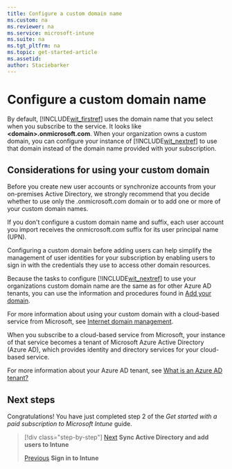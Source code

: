 ```yaml
---
title: Configure a custom domain name
ms.custom: na
ms.reviewer: na
ms.service: microsoft-intune
ms.suite: na
ms.tgt_pltfrm: na
ms.topic: get-started-article
ms.assetid:
author: Staciebarker
---
```


# Configure a custom domain name

By default, [!INCLUDE[wit_firstref](../includes/wit_firstref_md.md)] uses the domain name that you select when you subscribe to the service. It looks like **&lt;domain&gt;.onmicrosoft.com**. When your organization owns a custom domain, you can configure your instance of [!INCLUDE[wit_nextref](../includes/wit_nextref_md.md)] to use that domain instead of the domain name provided with your subscription.

## Considerations for using your custom domain
Before you create new user accounts or synchronize accounts from your on-premises Active Directory, we strongly recommend that you decide whether to use only the .onmicrosoft.com domain or to add one or more of your custom domain names.

If you don't configure a custom domain name and suffix, each user account you import receives the onmicrosoft.com suffix for its user principal name (UPN).

Configuring a custom domain before adding users can help simplify the management of user identities for your subscription by enabling users to sign in with the credentials they use to access other domain resources.

Because the tasks to configure [!INCLUDE[wit_nextref](../includes/wit_nextref_md.md)] to use your organizations custom domain name are the same as for other Azure AD tenants, you can use the information and procedures found in [Add your domain](https://azure.microsoft.com/documentation/articles/active-directory-add-domain/).

For more information about using your custom domain with a cloud-based service from Microsoft, see [Internet domain management](http://technet.microsoft.com/library/hh969248.aspx).

When you subscribe to a cloud-based service from Microsoft, your instance of that service becomes a tenant of Microsoft Azure Active Directory (Azure AD), which provides identity and directory services for your cloud-based service.

For more information about your Azure AD tenant, see [What is an Azure AD tenant?](http://technet.microsoft.com/library/jj573650.aspx)

## Next steps
Congratulations! You have just completed step 2 of the *Get started with a paid subscription to Microsoft Intune* guide.

>[!div class="step-by-step"]
>[Next](.\get-started-with-a-paid-subscription-to-microsoft-intune-step-3.md)  **Sync Active Directory and add users to Intune**
>
>[Previous](.\get-started-with-a-paid-subscription-to-microsoft-intune-step-1.md)  **Sign in to Intune**

<!--**Next** [Sync Active Directory and add users to Intune](get-started-with-a-paid-subscription-to-microsoft-intune-step-3.md)

**Prev** [Sign up or sign in to Intune](get-started-with-a-paid-subscription-to-microsoft-intune-step-1.md)-->
